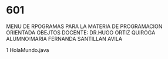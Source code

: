 
# 601

MENU DE RPOGRAMAS PARA LA MATERIA DE PROGRAMACION ORIENTADA OBEJTOS
DOCENTE: DR.HUGO ORTIZ QUIROGA
ALUMNO:MARIA FERNANDA SANTILLAN AVILA

1 HolaMundo.java 